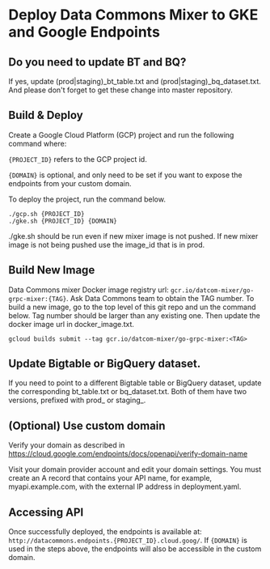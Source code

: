 # Deploy Data Commons Mixer to GKE and Google Endpoints

## Do you need to update BT and BQ?

If yes, update (prod|staging)_bt_table.txt and (prod|staging)_bq_dataset.txt.
And please don't forget to get these change into master repository.

## Build & Deploy

Create a Google Cloud Platform (GCP) project and run the following command where:

`{PROJECT_ID}` refers to the GCP project id.

`{DOMAIN}` is optional, and only need to be set if you want to expose the endpoints from your custom domain.

To deploy the project, run the command below.

```shell
./gcp.sh {PROJECT_ID}
./gke.sh {PROJECT_ID} {DOMAIN}
```
./gke.sh should be run even if new mixer image is not pushed. If new mixer image is not being pushed use the image_id that is in prod.

## Build New Image

Data Commons mixer Docker image registry url: `gcr.io/datcom-mixer/go-grpc-mixer:{TAG}`.
Ask Data Commons team to obtain the TAG number.
To build a new image, go to the top level of this git repo and un the command below.
Tag number should be larger than any existing one.
Then update the docker image url in docker_image.txt.

```
gcloud builds submit --tag gcr.io/datcom-mixer/go-grpc-mixer:<TAG>
```

## Update Bigtable or BigQuery dataset.
If you need to point to a different Bigtable table or BigQuery dataset, update the corresponding bt_table.txt or bq_dataset.txt.
Both of them have two versions, prefixed with prod_ or staging_.

## (Optional) Use custom domain

Verify your domain as described in <https://cloud.google.com/endpoints/docs/openapi/verify-domain-name>

Visit your domain provider account and edit your domain settings. You must create an A record that contains your API name, for example, myapi.example.com, with the external IP address in deployment.yaml.

## Accessing API

Once successfully deployed, the endpoints is available at: `http://datacommons.endpoints.{PROJECT_ID}.cloud.goog/`. If `{DOMAIN}` is used in the steps above, the endpoints will also be accessible in the custom domain.
